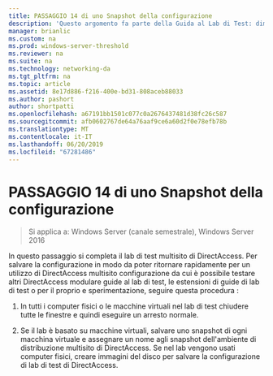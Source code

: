 ```yaml
---
title: PASSAGGIO 14 di uno Snapshot della configurazione
description: 'Questo argomento fa parte della Guida al Lab di Test: dimostrare una distribuzione multisito DirectAccess per Windows Server 2016'
manager: brianlic
ms.custom: na
ms.prod: windows-server-threshold
ms.reviewer: na
ms.suite: na
ms.technology: networking-da
ms.tgt_pltfrm: na
ms.topic: article
ms.assetid: 8e17d886-f216-400e-bd31-808aceb88033
ms.author: pashort
author: shortpatti
ms.openlocfilehash: a67191bb1501c077c0a2676437481d38fc26c587
ms.sourcegitcommit: afb0602767de64a76aaf9ce6a60d2f0e78efb78b
ms.translationtype: MT
ms.contentlocale: it-IT
ms.lasthandoff: 06/20/2019
ms.locfileid: "67281486"
---
```

# <a name="step-14-snapshot-the-configuration"></a>PASSAGGIO 14 di uno Snapshot della configurazione

>Si applica a: Windows Server (canale semestrale), Windows Server 2016

In questo passaggio si completa il lab di test multisito di DirectAccess. Per salvare la configurazione in modo da poter ritornare rapidamente per un utilizzo di DirectAccess multisito configurazione da cui è possibile testare altri DirectAccess modulare guide al lab di test, le estensioni di guide di lab di test o per il proprio e sperimentazione, seguire questa procedura :  
  
1.  In tutti i computer fisici o le macchine virtuali nel lab di test chiudere tutte le finestre e quindi eseguire un arresto normale.  
  
2.  Se il lab è basato su macchine virtuali, salvare uno snapshot di ogni macchina virtuale e assegnare un nome agli snapshot dell'ambiente di distribuzione multisito di DirectAccess. Se nel lab vengono usati computer fisici, creare immagini del disco per salvare la configurazione di lab di test di DirectAccess.  
  


